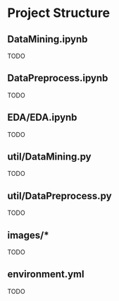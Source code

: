 # Project Structure

## DataMining.ipynb

TODO

## DataPreprocess.ipynb

TODO

## EDA/EDA.ipynb

TODO

## util/DataMining.py

TODO

## util/DataPreprocess.py

TODO

## images/*

TODO

## environment.yml

TODO
